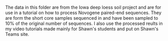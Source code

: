 The data in this folder are from the Iowa deep loess soil project and are for use in a tutorial on how to process Novogene paired-end sequences.
They are form the short core samples sequenced in and have been sampled to 10% of the original number of sequences.
I also use the processed reults in my video tutorials made mainly for Shawn's students and put on Shawn's Teams site.